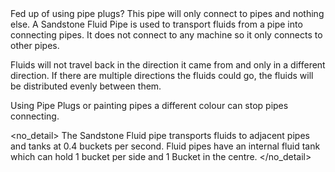 <lore>
Fed up of using pipe plugs? This pipe will only connect to pipes and nothing else.
</lore>
<no_lore>
A Sandstone Fluid Pipe is used to transport fluids from a pipe into connecting pipes.
</no_lore>

<recipes stack="buildcrafttransport:pipe_fluids_sandstone_colorless"/>

<chapter name="Pipe Mechanics"/>
It does not connect to any machine so it only connects to other pipes.

Fluids will not travel back in the direction it came from and only in a different direction.
If there are multiple directions the fluids could go, the fluids will be distributed evenly between them.

Using Pipe Plugs or painting pipes a different colour can stop pipes connecting.

<no_detail>
The Sandstone Fluid pipe transports fluids to adjacent pipes and tanks at 0.4 buckets per second.
Fluid pipes have an internal fluid tank which can hold 1 bucket per side and 1 Bucket in the centre.
</no_detail>

<usages stack="buildcrafttransport:pipe_fluids_sandstone_colorless"/>